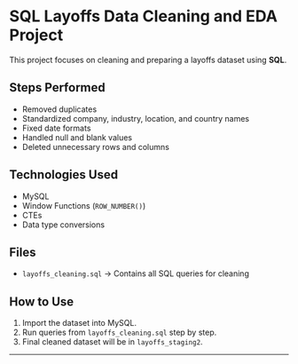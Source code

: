 # SQL Layoffs Data Cleaning and EDA Project

This project focuses on cleaning and preparing a layoffs dataset using **SQL**.  

## Steps Performed
- Removed duplicates
- Standardized company, industry, location, and country names
- Fixed date formats
- Handled null and blank values
- Deleted unnecessary rows and columns

## Technologies Used
- MySQL
- Window Functions (`ROW_NUMBER()`)
- CTEs
- Data type conversions

## Files
- `layoffs_cleaning.sql` → Contains all SQL queries for cleaning

## How to Use
1. Import the dataset into MySQL.
2. Run queries from `layoffs_cleaning.sql` step by step.
3. Final cleaned dataset will be in `layoffs_staging2`.

---
